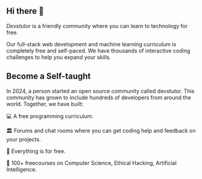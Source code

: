 ## Hi there 👋


*Devstutor* is a friendly community where you can learn to technology for free. 

Our full-stack web development and machine learning curriculum is completely free and self-paced. We have thousands of interactive coding challenges to help you expand your skills.


## Become a Self-taught

In 2024, a person started an open source community called devstutor. This community has grown to include hundreds of developers from around the world. Together, we have built:

💻 A free programming curriculum.

🏛️ Forums and chat rooms where you can get coding help and feedback on your projects.

🧪 Everything is for free.

🎒 100+ freecourses on Computer Science, Ethical Hacking, Artificial Intelligence.



<!--
**Here are some ideas to get you started:**

🙋‍♀️ A short introduction - what is your organization all about?
🌈 Contribution guidelines - how can the community get involved?
👩‍💻 Useful resources - where can the community find your docs? Is there anything else the community should know?
🍿 Fun facts - what does your team eat for breakfast?
🧙 Remember, you can do mighty things with the power of [Markdown](https://docs.github.com/github/writing-on-github/getting-started-with-writing-and-formatting-on-github/basic-writing-and-formatting-syntax)
-->
